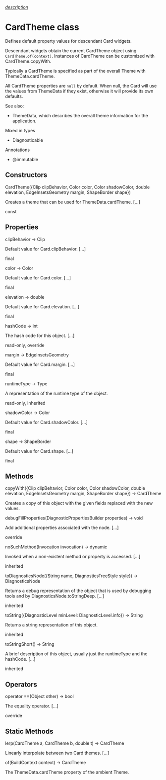 [*description*][description]

# CardTheme class #

Defines default property values for descendant Card widgets.

Descendant widgets obtain the current CardTheme object using `CardTheme.of(context)`. Instances of CardTheme can be customized with CardTheme.copyWith.

Typically a CardTheme is specified as part of the overall Theme with ThemeData.cardTheme.

All CardTheme properties are `null` by default. When null, the Card will use the values from ThemeData if they exist, otherwise it will provide its own defaults.

See also:

 *  ThemeData, which describes the overall theme information for the application.

Mixed in types

 *  Diagnosticable

Annotations

 *  @immutable

## Constructors ##

CardTheme(\{Clip clipBehavior, Color color, Color shadowColor, double elevation, EdgeInsetsGeometry margin, ShapeBorder shape\})

Creates a theme that can be used for ThemeData.cardTheme. \[...\]

const

## Properties ##

clipBehavior → Clip

Default value for Card.clipBehavior. \[...\]

final

color → Color

Default value for Card.color. \[...\]

final

elevation → double

Default value for Card.elevation. \[...\]

final

hashCode → int

The hash code for this object. \[...\]

read-only, override

margin → EdgeInsetsGeometry

Default value for Card.margin. \[...\]

final

runtimeType → Type

A representation of the runtime type of the object.

read-only, inherited

shadowColor → Color

Default value for Card.shadowColor. \[...\]

final

shape → ShapeBorder

Default value for Card.shape. \[...\]

final

## Methods ##

copyWith(\{Clip clipBehavior, Color color, Color shadowColor, double elevation, EdgeInsetsGeometry margin, ShapeBorder shape\}) → CardTheme

Creates a copy of this object with the given fields replaced with the new values.

debugFillProperties(DiagnosticPropertiesBuilder properties) → void

Add additional properties associated with the node. \[...\]

override

noSuchMethod(Invocation invocation) → dynamic

Invoked when a non-existent method or property is accessed. \[...\]

inherited

toDiagnosticsNode(\{String name, DiagnosticsTreeStyle style\}) → DiagnosticsNode

Returns a debug representation of the object that is used by debugging tools and by DiagnosticsNode.toStringDeep. \[...\]

inherited

toString(\{DiagnosticLevel minLevel: DiagnosticLevel.info\}) → String

Returns a string representation of this object.

inherited

toStringShort() → String

A brief description of this object, usually just the runtimeType and the hashCode. \[...\]

inherited

## Operators ##

operator ==(Object other) → bool

The equality operator. \[...\]

override

## Static Methods ##

lerp(CardTheme a, CardTheme b, double t) → CardTheme

Linearly interpolate between two Card themes. \[...\]

of(BuildContext context) → CardTheme

The ThemeData.cardTheme property of the ambient Theme.


[description]: https://github.com/flutter/flutter/blob/master/packages/flutter/lib/src/material/card_theme.dart#L32